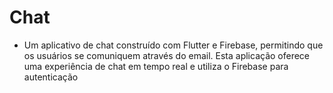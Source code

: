 # Chat 
- Um aplicativo de chat construído com Flutter e Firebase, permitindo que os usuários se comuniquem através do email. Esta aplicação oferece uma experiência de chat em tempo real e utiliza o Firebase para autenticação

